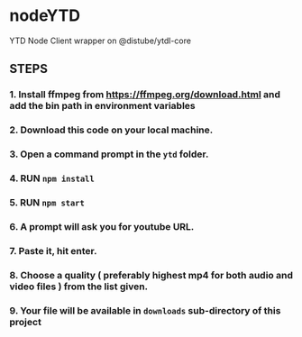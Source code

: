 # nodeYTD
YTD Node Client wrapper on @distube/ytdl-core

## STEPS

### 1. Install ffmpeg from https://ffmpeg.org/download.html and add the bin path in environment variables
### 2. Download this code on your local machine.
### 3. Open a command prompt in the `ytd` folder.
### 4. RUN `npm install`
### 5. RUN `npm start`
### 6. A prompt will ask you for youtube URL.
### 7. Paste it, hit enter.
### 8. Choose a quality ( preferably highest mp4 for both audio and video files ) from the list given.
### 9. Your file will be available in `downloads` sub-directory of this project

